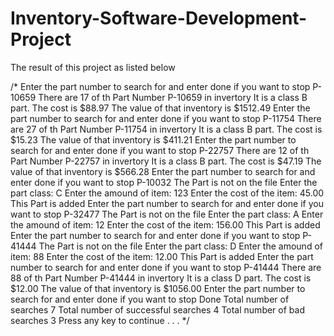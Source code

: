 # Inventory-Software-Development-Project

The result of this project as listed below

/*
Enter the part number to search for and enter done if you want to stop
P-10659
There are 17 of th Part Number P-10659 in invertory
It is a class B part. The cost is $88.97
The value of that inventory is $1512.49
Enter the part number to search for and enter done if you want to stop
P-11754
There are 27 of th Part Number P-11754 in invertory
It is a class B part. The cost is $15.23
The value of that inventory is $411.21
Enter the part number to search for and enter done if you want to stop
P-22757
There are 12 of th Part Number P-22757 in invertory
It is a class B part. The cost is $47.19
The value of that inventory is $566.28
Enter the part number to search for and enter done if you want to stop
P-10032
The Part is not on the file
Enter the part class: C
Enter the amound of item: 123
Enter the cost of the item: 45.00
This Part is added
Enter the part number to search for and enter done if you want to stop
P-32477
The Part is not on the file
Enter the part class: A
Enter the amound of item: 12
Enter the cost of the item: 156.00
This Part is added
Enter the part number to search for and enter done if you want to stop
P-41444
The Part is not on the file
Enter the part class: D
Enter the amound of item: 88
Enter the cost of the item: 12.00
This Part is added
Enter the part number to search for and enter done if you want to stop
P-41444
There are 88 of th Part Number P-41444 in invertory
It is a class D part. The cost is $12.00
The value of that inventory is $1056.00
Enter the part number to search for and enter done if you want to stop
Done
Total number of searches 7
Total number of successful searches 4
Total number of bad searches 3
Press any key to continue . . .
*/
